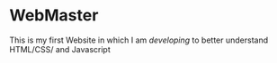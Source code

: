 <!DOCTYPE html>
<html>
<style>
  :root { 
    --green-color: green;
  }
  .green-box {
  background: var(--green-color);
  width: 250px
  length: 250px
  }
</style>
<body>  
 
# WebMaster
<p>This is my first Website in which I am <em>developing</em> to better understand HTML/CSS/ and Javascript
  
</p>  
  
  
</body>
  
</html>
